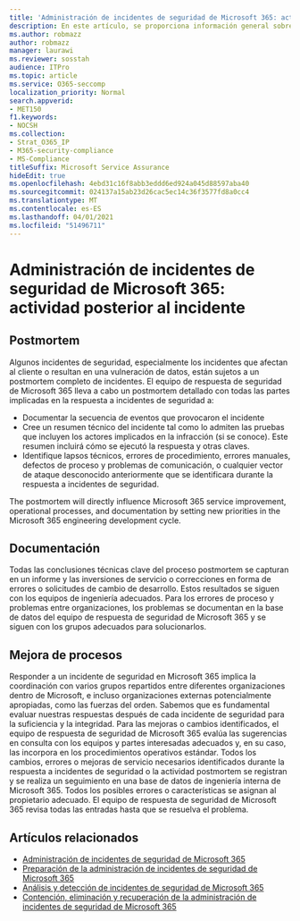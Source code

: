 ```yaml
---
title: 'Administración de incidentes de seguridad de Microsoft 365: actividad posterior al incidente'
description: En este artículo, se proporciona información general sobre el proceso de actividad posterior a la incidencia de administración de incidentes de seguridad en Microsoft 365.
ms.author: robmazz
author: robmazz
manager: laurawi
ms.reviewer: sosstah
audience: ITPro
ms.topic: article
ms.service: O365-seccomp
localization_priority: Normal
search.appverid:
- MET150
f1.keywords:
- NOCSH
ms.collection:
- Strat_O365_IP
- M365-security-compliance
- MS-Compliance
titleSuffix: Microsoft Service Assurance
hideEdit: true
ms.openlocfilehash: 4ebd31c16f8abb3eddd6ed924a045d88597aba40
ms.sourcegitcommit: 024137a15ab23d26cac5ec14c36f3577fd8a0cc4
ms.translationtype: MT
ms.contentlocale: es-ES
ms.lasthandoff: 04/01/2021
ms.locfileid: "51496711"
---
```

# <a name="microsoft-365-security-incident-management-post-incident-activity"></a>Administración de incidentes de seguridad de Microsoft 365: actividad posterior al incidente

## <a name="postmortem"></a>Postmortem

Algunos incidentes de seguridad, especialmente los incidentes que afectan al cliente o resultan en una vulneración de datos, están sujetos a un postmortem completo de incidentes. El equipo de respuesta de seguridad de Microsoft 365 lleva a cabo un postmortem detallado con todas las partes implicadas en la respuesta a incidentes de seguridad a:

- Documentar la secuencia de eventos que provocaron el incidente
- Cree un resumen técnico del incidente tal como lo admiten las pruebas que incluyen los actores implicados en la infracción (si se conoce). Este resumen incluirá cómo se ejecutó la respuesta y otras claves.
- Identifique lapsos técnicos, errores de procedimiento, errores manuales, defectos de proceso y problemas de comunicación, o cualquier vector de ataque desconocido anteriormente que se identificara durante la respuesta a incidentes de seguridad.

The postmortem will directly influence Microsoft 365 service improvement, operational processes, and documentation by setting new priorities in the Microsoft 365 engineering development cycle.

## <a name="documentation"></a>Documentación

Todas las conclusiones técnicas clave del proceso postmortem se capturan en un informe y las inversiones de servicio o correcciones en forma de errores o solicitudes de cambio de desarrollo. Estos resultados se siguen con los equipos de ingeniería adecuados. Para los errores de proceso y problemas entre organizaciones, los problemas se documentan en la base de datos del equipo de respuesta de seguridad de Microsoft 365 y se siguen con los grupos adecuados para solucionarlos.

## <a name="process-improvement"></a>Mejora de procesos

Responder a un incidente de seguridad en Microsoft 365 implica la coordinación con varios grupos repartidos entre diferentes organizaciones dentro de Microsoft, e incluso organizaciones externas potencialmente apropiadas, como las fuerzas del orden. Sabemos que es fundamental evaluar nuestras respuestas después de cada incidente de seguridad para la suficiencia y la integridad. Para las mejoras o cambios identificados, el equipo de respuesta de seguridad de Microsoft 365 evalúa las sugerencias en consulta con los equipos y partes interesadas adecuados y, en su caso, las incorpora en los procedimientos operativos estándar. Todos los cambios, errores o mejoras de servicio necesarios identificados durante la respuesta a incidentes de seguridad o la actividad postmortem se registran y se realiza un seguimiento en una base de datos de ingeniería interna de Microsoft 365. Todos los posibles errores o características se asignan al propietario adecuado. El equipo de respuesta de seguridad de Microsoft 365 revisa todas las entradas hasta que se resuelva el problema.

## <a name="related-articles"></a>Artículos relacionados

- [Administración de incidentes de seguridad de Microsoft 365](assurance-security-incident-management.md)
- [Preparación de la administración de incidentes de seguridad de Microsoft 365](assurance-sim-preparation.md)
- [Análisis y detección de incidentes de seguridad de Microsoft 365](assurance-sim-detection-analysis.md)
- [Contención, eliminación y recuperación de la administración de incidentes de seguridad de Microsoft 365](assurance-sim-containment-eradication-recovery.md)
